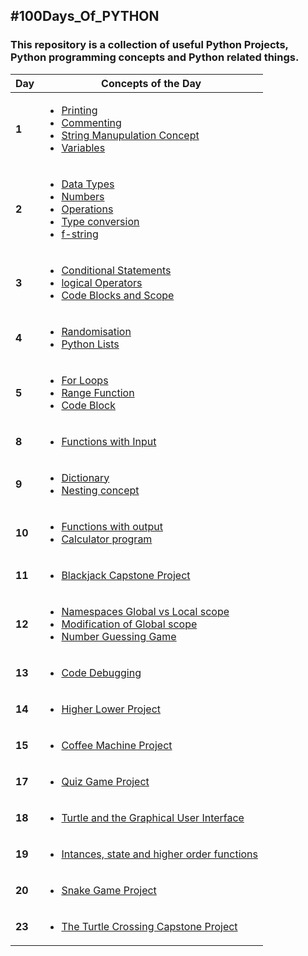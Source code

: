 ## #100Days_Of_PYTHON
### This repository is a collection of useful Python Projects, Python programming concepts and Python related things.

| **Day** | **Concepts of the Day**                                                                                                                      |
| ------- | -------------------------------------------------------------------------------------------------------------------------------------------- |
| **1**   | [<ul><li>Printing</li><li>Commenting</li><li>String Manupulation Concept</li><li>Variables</li></ul>](/Python-code/Day_1/)                   |
| **2**   | [<ul><li>Data Types</li><li>Numbers</li><li>Operations</li><li>Type conversion</li><li>f-string</li></ul>](/Python-code/Day_2/)              |
| **3**   | [<ul><li>Conditional Statements</li><li>logical Operators</li><li>Code Blocks and Scope</li></ul>](/Python-code/Day-3/)                      |
| **4**   | [<ul><li>Randomisation</li><li>Python Lists</li></ul>](/Python-code/Day_4/)                                                                  |
| **5**   | [<ul><li>For Loops</li><li>Range Function</li><li>Code Block</li></ul>](/Python-code/Day_5/)                                                 |
| **8**   | [<ul><li>Functions with Input</li></ul>](/Python-code/Day_8/)                                                                                |
| **9**   | [<ul><li>Dictionary</li><li>Nesting concept</li></ul>](/Python-code/Day_9/)                                                                  |
| **10**  | [<ul><li>Functions with output</li><li>Calculator program</li></ul>](/Python-code/Day_10/)                                                   |
| **11**  | [<ul><li>Blackjack Capstone Project</li></ul>](/Python-code/Day_11/)                                                                         |
| **12**  | [<ul><li>Namespaces Global vs Local scope</li><li>Modification of Global scope</li><li>Number Guessing Game</li></ul>](/Python-code/Day_12/) |
| **13**  | [<ul><li>Code Debugging</li></ul>](/Python-code/Day_13/)                                                                                     |
| **14**  | [<ul><li>Higher Lower Project</li><ul>](/Python-code/Day_14/)                                                                                |
| **15**  | [<ul><li>Coffee Machine Project</li><ul>](/Python-code/Day_15/)                                                                              |
| **17**  | [<ul><li>Quiz Game Project</li><ul>](/Python-code/Day_17/)                                                                                   |
| **18**  | [<ul><li>Turtle and the Graphical User Interface</li><ul>](/Python-code/Day_18/)                                                             |
| **19**  | [<ul><li>Intances, state and higher order functions</li><ul>](/Python-code/Day_19/)                                                          |
| **20**  | [<ul><li>Snake Game Project</li><ul>](/Python-code/Day_20/)                                                                                  |
| **23**  | [<ul><li>The Turtle Crossing Capstone Project</li><ul>](/Python-code/Day_23/)                                                                |

